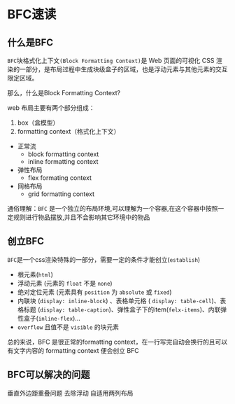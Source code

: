 # BFC速读

## 什么是BFC

```BFC```块格式化上下文```(Block Formatting Context)```是 Web 页面的可视化 CSS 渲染的一部分，是布局过程中生成块级盒子的区域，也是浮动元素与其他元素的交互限定区域。

那么，什么是Block Formatting Context?

web 布局主要有两个部分组成：
1. box（盒模型）
2. formatting context（格式化上下文）
  * 正常流
    * block formatting context
    * inline formatting context
  * 弹性布局
    * flex formating context
  * 网格布局
    * grid formatting context

通俗理解：```BFC``` 是一个独立的布局环境,可以理解为一个容器,在这个容器中按照一定规则进行物品摆放,并且不会影响其它环境中的物品

## 创立BFC

```BFC```是一个css渲染特殊的一部分，需要一定的条件才能创立(```establish```)

* 根元素(```html```)
* 浮动元素 (元素的 ```float``` 不是 ```none```)
* 绝对定位元素 (元素具有 ```position``` 为 ```absolute``` 或 ```fixed```)
* 内联块 (```display: inline-block```) 、表格单元格 ( ```display: table-cell```)、表格标题 (```display: table-caption```)、弹性盒子下的item(```felx-items```)、内联弹性盒子(```inline-flex```)...
* ```overflow``` 且值不是 ```visible``` 的块元素

总的来说，BFC 是很正常的formatting context，在一行写完自动会换行的且可以有文字内容的 formatting context 便会创立 BFC

## BFC可以解决的问题

垂直外边距重叠问题
去除浮动
自适用两列布局
